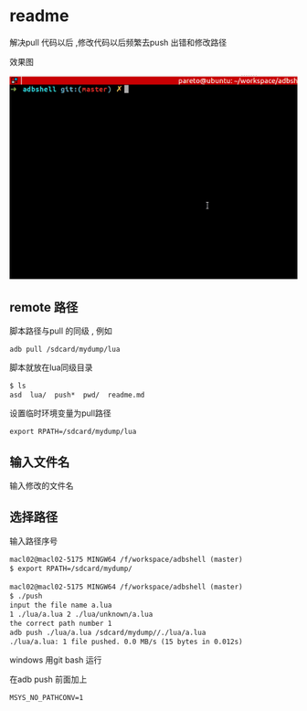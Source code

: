 # readme

解决pull 代码以后 ,修改代码以后频繁去push 出错和修改路径

效果图

![](./res/wd.gif)


## remote 路径

脚本路径与pull 的同级 , 例如

```
adb pull /sdcard/mydump/lua
```

脚本就放在lua同级目录

```
$ ls
asd  lua/  push*  pwd/  readme.md
```

设置临时环境变量为pull路径

```
export RPATH=/sdcard/mydump/lua
```

## 输入文件名

输入修改的文件名

## 选择路径

输入路径序号

```
macl02@macl02-5175 MINGW64 /f/workspace/adbshell (master)
$ export RPATH=/sdcard/mydump/

macl02@macl02-5175 MINGW64 /f/workspace/adbshell (master)
$ ./push
input the file name a.lua
1 ./lua/a.lua 2 ./lua/unknown/a.lua
the correct path number 1
adb push ./lua/a.lua /sdcard/mydump//./lua/a.lua
./lua/a.lua: 1 file pushed. 0.0 MB/s (15 bytes in 0.012s)

```

windows 用git bash 运行

在adb push 前面加上

```
MSYS_NO_PATHCONV=1
```



